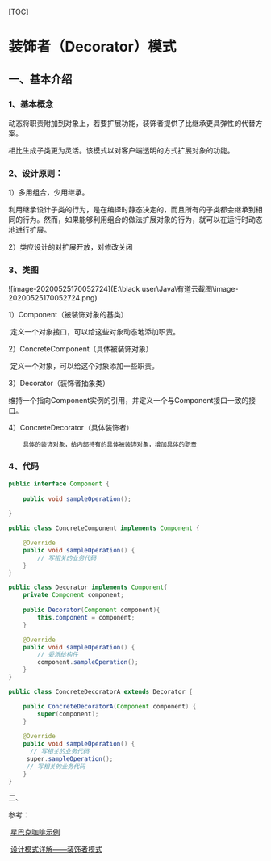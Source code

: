 [TOC]



# 装饰者（Decorator）模式

## 一、基本介绍

### 1、基本概念

动态将职责附加到对象上，若要扩展功能，装饰者提供了比继承更具弹性的代替方案。

相比生成子类更为灵活。该模式以对客户端透明的方式扩展对象的功能。

### 2、设计原则：

1）多用组合，少用继承。

利用继承设计子类的行为，是在编译时静态决定的，而且所有的子类都会继承到相同的行为。然而，如果能够利用组合的做法扩展对象的行为，就可以在运行时动态地进行扩展。

2）类应设计的对扩展开放，对修改关闭



### 3、类图

![image-20200525170052724](E:\black user\Java\有道云截图\image-20200525170052724.png)



 1）Component（被装饰对象的基类）

​		   定义一个对象接口，可以给这些对象动态地添加职责。

  2）ConcreteComponent（具体被装饰对象）

​		   定义一个对象，可以给这个对象添加一些职责。

  3）Decorator（装饰者抽象类）

​		   维持一个指向Component实例的引用，并定义一个与Component接口一致的接口。

  4）ConcreteDecorator（具体装饰者）

   		具体的装饰对象，给内部持有的具体被装饰对象，增加具体的职责



### 4、代码

```java
public interface Component {
    
    public void sampleOperation();
    
}

public class ConcreteComponent implements Component {

    @Override
    public void sampleOperation() {
        // 写相关的业务代码
    }
}

public class Decorator implements Component{
    private Component component;
    
    public Decorator(Component component){
        this.component = component;
    }

    @Override
    public void sampleOperation() {
        // 委派给构件
        component.sampleOperation();
    }   
}

public class ConcreteDecoratorA extends Decorator {

    public ConcreteDecoratorA(Component component) {
        super(component);
    }
    
    @Override
    public void sampleOperation() {
      // 写相关的业务代码
　　　super.sampleOperation();
     // 写相关的业务代码
    }
}
```





二、





参考：

​			[星巴克咖啡示例](https://blog.csdn.net/liummmin/article/details/105500873)

​			[设计模式详解——装饰者模式](https://www.jianshu.com/p/d7f20ae63186)


